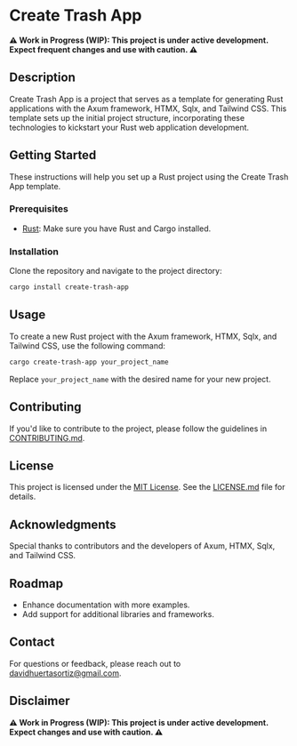 # Create Trash App

**⚠️ Work in Progress (WIP): This project is under active development. Expect frequent changes and use with caution. ⚠️**

## Description

Create Trash App is a project that serves as a template for generating Rust applications with the Axum framework, HTMX, Sqlx, and Tailwind CSS. This template sets up the initial project structure, incorporating these technologies to kickstart your Rust web application development.

## Getting Started

These instructions will help you set up a Rust project using the Create Trash App template.

### Prerequisites

- [Rust](https://www.rust-lang.org/): Make sure you have Rust and Cargo installed.

### Installation

Clone the repository and navigate to the project directory:

```bash
cargo install create-trash-app
```

## Usage

To create a new Rust project with the Axum framework, HTMX, Sqlx, and Tailwind CSS, use the following command:

```bash
cargo create-trash-app your_project_name
```

Replace `your_project_name` with the desired name for your new project.

## Contributing

If you'd like to contribute to the project, please follow the guidelines in [CONTRIBUTING.md](CONTRIBUTING.md).

## License

This project is licensed under the [MIT License](LICENSE.md). See the [LICENSE.md](LICENSE.md) file for details.

## Acknowledgments

Special thanks to contributors and the developers of Axum, HTMX, Sqlx, and Tailwind CSS.

## Roadmap

- Enhance documentation with more examples.
- Add support for additional libraries and frameworks.

## Contact

For questions or feedback, please reach out to [davidhuertasortiz@gmail.com](mailto:davidhuertasortiz@gmail.com).

## Disclaimer

**⚠️ Work in Progress (WIP): This project is under active development. Expect changes and use with caution. ⚠️**
